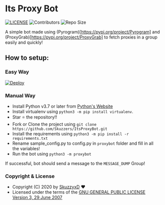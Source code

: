# Its Proxy Bot

[![LICENSE](https://img.shields.io/github/license/Skuzzers/ItsProxyBot?style=for-the-badge&logo=appveyor)](https://github.com/Skuzzers/ItsProxyBot/blob/master/LICENSE)
![Contributors](https://img.shields.io/github/contributors/Skuzzers/ItsProxyBot?style=for-the-badge&logo=appveyor)
![Repo Size](https://img.shields.io/github/repo-size/Skuzzers/ItsProxyBot?style=for-the-badge&logo=appveyor)


A simple bot made using (Pyrogram)[https://pypi.org/project/Pyrogram] and (ProxyGrab)[https://pypi.org/project/ProxyGrab] to fetch proxies in a group easily and quickly!

## How to setup:

### Easy Way
[![Deploy](https://www.herokucdn.com/deploy/button.svg)](https://heroku.com/deploy?template=https://github.com/Skuzzers/ItsProxyBot)


### Manual Way
- Install Python v3.7 or later from [Python's Website](https://python.org)
- Install virtualenv using `python3 -m pip install virtualenv`.
- Star ⭐ the repository!!
- Fork or Clone the project using `git clone https://github.com/Skuzzers/ItsProxyBot.git`
- Install the requirements using `python3 -m pip install -r requirements.txt`
- Rename sample_config.py to config.py in `proxybot` folder and fill in all the variables!
- Run the bot using `python3 -m proxybot`

If successful, bot should send a message to the `MESSAGE_DUMP` Group!

### Copyright & License

* Copyright (C) 2020 by [SkuzzyxD](https://github.com/SkuzzyxD) ❤️️
* Licensed under the terms of the [GNU GENERAL PUBLIC LICENSE Version 3, 29 June 2007](https://github.com/Skuzzers/ItsProxyBot/blob/master/LICENSE)
